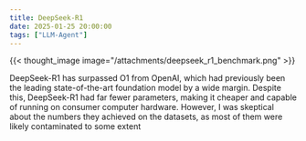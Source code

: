 ```yaml
---
title: DeepSeek-R1
date: 2025-01-25 20:00:00
tags: ["LLM-Agent"]
---
```


{{< thought_image image="/attachments/deepseek_r1_benchmark.png" >}}

DeepSeek-R1 has surpassed O1 from OpenAI, which had previously been the leading state-of-the-art foundation model by a wide margin. Despite this, DeepSeek-R1 had far fewer parameters, making it cheaper and capable of running on consumer computer hardware. However, I was skeptical about the numbers they achieved on the datasets, as most of them were likely contaminated to some extent
